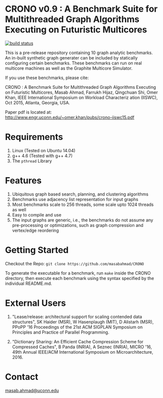 
CRONO v0.9 : A Benchmark Suite for Multithreaded Graph Algorithms Executing on Futuristic Multicores
====================================================================

[![build status](https://travis-ci.org/masabahmad/CRONO.svg?branch=master)](https://travis-ci.org/masabahmad/CRONO)

This is a pre-release repository containing 10 graph analytic benchmarks.
An in-built synthetic graph generater can be included by statically configuring certain benchmarks.
These benchmarks can run on real multicore machines as well as the Graphite Multicore Simulator.

If you use these benchmarks, please cite:

CRONO : A Benchmark Suite for Multithreaded Graph Algorithms Executing on Futuristic Multicores, Masab Ahmad, Farrukh Hijaz, Qingchuan Shi, Omer Khan, IEEE International Symposium on Workload Characteriz
ation (IISWC), Oct 2015, Atlanta, Georgia, USA.

Paper pdf is located at: 
http://www.engr.uconn.edu/~omer.khan/pubs/crono-iiswc15.pdf

Requirements
============

1. Linux (Tested on Ubuntu 14.04)
2. g++ 4.6 (Tested with g++ 4.7)
3. The ```pthread``` Library

Features
========
1. Ubiquitous graph based search, planning, and clustering algorithms
2. Benchmarks use adjacency list representation for input graphs
3. Most benchmarks scale to 256 threads, some scale upto 1024 threads as well
4. Easy to compile and use
5. The input graphs are generic, i.e., the benchmarks do not assume any pre-processing or optimizations, such as graph compression and vertex/edge reordering

Getting Started
===============

Checkout the Repo:
```git clone https://github.com/masabahmad/CRONO```

To generate the executable for a benchmark, run ```make``` inside the CRONO directory, then execute each benchmark using the syntax specified by the individual README.md.

External Users
==============

1. "Lease/release: architectural support for scaling contended data structures", SK Haider (MSR), W Hasenplaugh (MIT), D Alistarh (MSR), PPoPP '16 Proceedings of the 21st ACM SIGPLAN Symposium on Principles and Practice of Parallel Programming.

2. "Dictionary Sharing: An Efficient Cache Compression Scheme for Compressed Caches", B Panda (INRIA), A Seznec (INRIA), MICRO '16, 49th Annual IEEE/ACM International Symposium on Microarchitecture, 2016.


Contact
=======

masab.ahmad@uconn.edu
